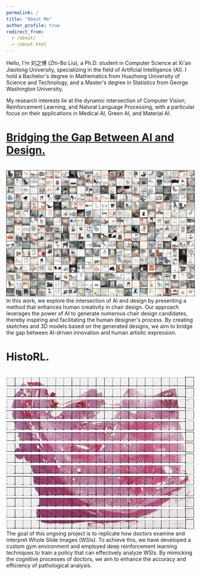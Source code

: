 ```yaml
---
permalink: /
title: "About Me"
author_profile: true
redirect_from: 
  - /about/
  - /about.html
---
```


Hello, I'm 刘之博 (Zhi-Bo Liu), a Ph.D. student in Computer Science at Xi'an Jiaotong University, specializing in the field of Artificial Intelligence (AI). I hold a Bachelor's degree in Mathematics from Huazhong University of Science and Technology, and a Master's degree in Statistics from George Washington University.

My research interests lie at the dynamic intersection of Computer Vision, Reinforcement Learning, and Natural Language Processing, with a particular focus on their applications in Medical AI, Green AI, and Material AI.

 <!-- [CV](https://zhibo-liu.github.io/files/cv.pdf)  -->
 <!-- [CV](/files/cv.pdf) -->

<a href="/chair">Bridging the Gap Between AI and Design.</a>
======
<br/><a href="/chair"><img src='/images/chairwall.jpg'></a>
In this work, we explore the intersection of AI and design by presenting a method that enhances human creativity in chair design. Our approach leverages the power of AI to generate numerous chair design candidates, thereby inspiring and facilitating the human designer's process. By creating sketches and 3D models based on the generated designs, we aim to bridge the gap between AI-driven innovation and human artistic expression.

HistoRL.
======
<br/><img src='/images/historl.png'>
The goal of this ongoing project is to replicate how doctors examine and interpret Whole Slide Images (WSIs). To achieve this, we have developed a custom gym environment and employed deep reinforcement learning techniques to train a policy that can effectively analyze WSIs. By mimicking the cognitive processes of doctors, we aim to enhance the accuracy and efficiency of pathological analysis.


